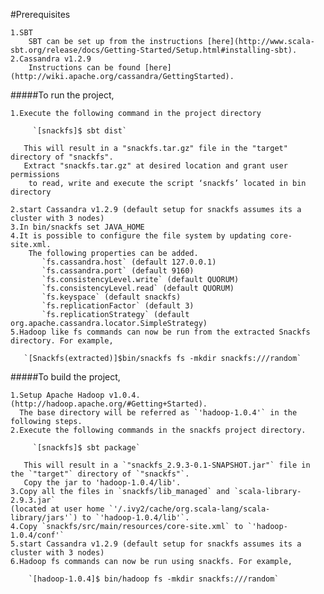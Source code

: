 #Prerequisites

    1.SBT
        SBT can be set up from the instructions [here](http://www.scala-sbt.org/release/docs/Getting-Started/Setup.html#installing-sbt).
    2.Cassandra v1.2.9
        Instructions can be found [here](http://wiki.apache.org/cassandra/GettingStarted).


#####To run the project,

    1.Execute the following command in the project directory

         `[snackfs]$ sbt dist`

       This will result in a "snackfs.tar.gz" file in the "target" directory of "snackfs".
       Extract "snackfs.tar.gz" at desired location and grant user permissions
        to read, write and execute the script ‘snackfs’ located in bin directory

    2.start Cassandra v1.2.9 (default setup for snackfs assumes its a cluster with 3 nodes)
    3.In bin/snackfs set JAVA_HOME
    4.It is possible to configure the file system by updating core-site.xml.
        The following properties can be added.
           `fs.cassandra.host` (default 127.0.0.1)
           `fs.cassandra.port` (default 9160)
           `fs.consistencyLevel.write` (default QUORUM)
           `fs.consistencyLevel.read` (default QUORUM)
           `fs.keyspace` (default snackfs)
           `fs.replicationFactor` (default 3)
           `fs.replicationStrategy` (default org.apache.cassandra.locator.SimpleStrategy)
    5.Hadoop like fs commands can now be run from the extracted Snackfs directory. For example,

       `[Snackfs(extracted)]$bin/snackfs fs -mkdir snackfs:///random`


#####To build the project,

    1.Setup Apache Hadoop v1.0.4.(http://hadoop.apache.org/#Getting+Started).
      The base directory will be referred as `'hadoop-1.0.4'` in the following steps.
    2.Execute the following commands in the snackfs project directory.

         `[snackfs]$ sbt package`

       This will result in a `"snackfs_2.9.3-0.1-SNAPSHOT.jar"` file in the `"target"` directory of `"snackfs"`.
       Copy the jar to 'hadoop-1.0.4/lib'.
    3.Copy all the files in `snackfs/lib_managed` and `scala-library-2.9.3.jar`
    (located at user home `'/.ivy2/cache/org.scala-lang/scala-library/jars'`) to `'hadoop-1.0.4/lib'`.
    4.Copy `snackfs/src/main/resources/core-site.xml` to `'hadoop-1.0.4/conf'`
    5.start Cassandra v1.2.9 (default setup for snackfs assumes its a cluster with 3 nodes)
    6.Hadoop fs commands can now be run using snackfs. For example,

        `[hadoop-1.0.4]$ bin/hadoop fs -mkdir snackfs:///random`



